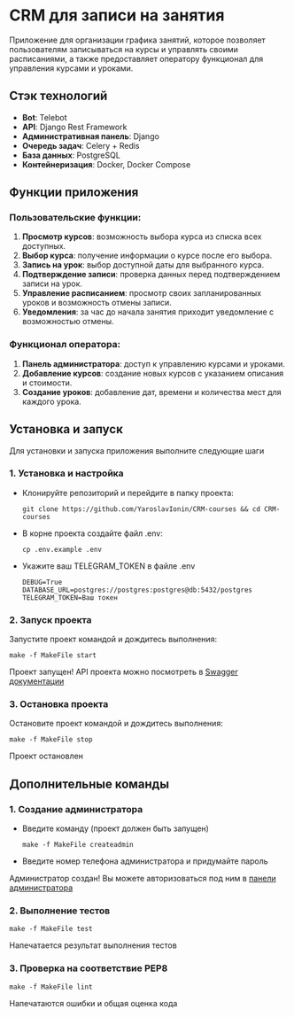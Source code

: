 # CRM для записи на занятия

Приложение для организации графика занятий, которое позволяет пользователям записываться на курсы и управлять своими расписаниями, а также предоставляет оператору функционал для управления курсами и уроками.
## Стэк технологий
- **Bot**: Telebot
- **API**: Django Rest Framework
- **Административная панель**: Django
- **Очередь задач**: Celery + Redis
- **База данных**: PostgreSQL
- **Контейнеризация**: Docker, Docker Compose
## Функции приложения

### Пользовательские функции:
1. **Просмотр курсов**: возможность выбора курса из списка всех доступных.
2. **Выбор курса**: получение информации о курсе после его выбора.
3. **Запись на урок**: выбор доступной даты для выбранного курса.
4. **Подтверждение записи**: проверка данных перед подтверждением записи на урок.
5. **Управление расписанием**: просмотр своих запланированных уроков и возможность отмены записи.
6. **Уведомления**: за час до начала занятия приходит уведомление с возможностью отмены.

### Функционал оператора:
1. **Панель администратора**: доступ к управлению курсами и уроками.
2. **Добавление курсов**: создание новых курсов с указанием описания и стоимости.
3. **Создание уроков**: добавление дат, времени и количества мест для каждого урока.

## Установка и запуск

Для установки и запуска приложения выполните следующие шаги

### 1. Установка и настройка
- Клонируйте репозиторий и перейдите в папку проекта:
    ```shell
    git clone https://github.com/YaroslavIonin/CRM-courses && cd CRM-courses
    ```
- В корне проекта создайте файл .env:
    ```shell
    cp .env.example .env
    ```
- Укажите ваш TELEGRAM_TOKEN в файле .env
    ```text
    DEBUG=True
    DATABASE_URL=postgres://postgres:postgres@db:5432/postgres
    TELEGRAM_TOKEN=Ваш токен
    ```
### 2. Запуск проекта
Запустите проект командой и дождитесь выполнения:
  ```shell
  make -f MakeFile start
  ```

Проект запущен! API проекта можно посмотреть в [Swagger документации](http://0.0.0.0:8000/swagger)

### 3. Остановка проекта
Остановите проект командой и дождитесь выполнения:
  ```shell
  make -f MakeFile stop
  ```
Проект остановлен

## Дополнительные команды

### 1. Создание администратора
- Введите команду (проект должен быть запущен)
  ```shell
  make -f MakeFile createadmin
  ```
- Введите номер телефона администратора и придумайте пароль

Администратор создан! Вы можете авторизоваться под ним в [панели администратора](http://0.0.0.0:8000/admin)

### 2. Выполнение тестов
  ```shell
  make -f MakeFile test
  ```
Напечатается результат выполнения тестов

### 3. Проверка на соответствие PEP8
  ```shell
  make -f MakeFile lint
  ```
Напечатаются ошибки и общая оценка кода